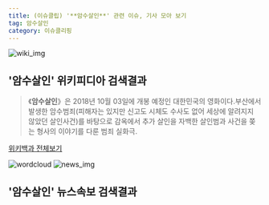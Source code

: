 ```yaml
---
title: (이슈클립) '**암수살인**' 관련 이슈, 기사 모아 보기
tag: 암수살인
category: 이슈클리핑
---
```

![wiki_img](https://user-images.githubusercontent.com/42597476/44503234-41136a80-a6d0-11e8-9071-6fc6418eafe4.png)
## **'**암수살인**'** 위키피디아 검색결과
>《**암수살인**》은 2018년 10월 03일에 개봉 예정인 대한민국의 영화이다.부산에서 발생한 암수범죄(피해자는 있지만 신고도 시체도 수사도 없어 세상에 알려지지 않았던 살인사건)를 바탕으로 감옥에서 추가 살인을 자백한 살인범과 사건을 쫒는 형사의 이야기를 다룬 범죄 실화극.

<a href="https://ko.wikipedia.org/wiki/암수살인" target="_blank">위키백과 전체보기</a>

![wordcloud](https://s3.ap-northeast-2.amazonaws.com/lyrics101-wordcloud/2018-10-02-1538419716.png)
![news_img](https://user-images.githubusercontent.com/42597476/44507050-1206f400-a6e4-11e8-8d98-7ffbfebb353f.png)
## **'**암수살인**'** 뉴스속보 검색결과

